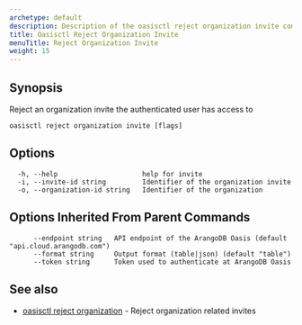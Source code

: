 ```yaml
---
archetype: default
description: Description of the oasisctl reject organization invite command
title: Oasisctl Reject Organization Invite
menuTitle: Reject Organization Invite
weight: 15
---
```

## Synopsis
Reject an organization invite the authenticated user has access to

```
oasisctl reject organization invite [flags]
```

## Options
```
  -h, --help                     help for invite
  -i, --invite-id string         Identifier of the organization invite
  -o, --organization-id string   Identifier of the organization
```

## Options Inherited From Parent Commands
```
      --endpoint string   API endpoint of the ArangoDB Oasis (default "api.cloud.arangodb.com")
      --format string     Output format (table|json) (default "table")
      --token string      Token used to authenticate at ArangoDB Oasis
```

## See also
* [oasisctl reject organization](reject-organization.md)	 - Reject organization related invites

